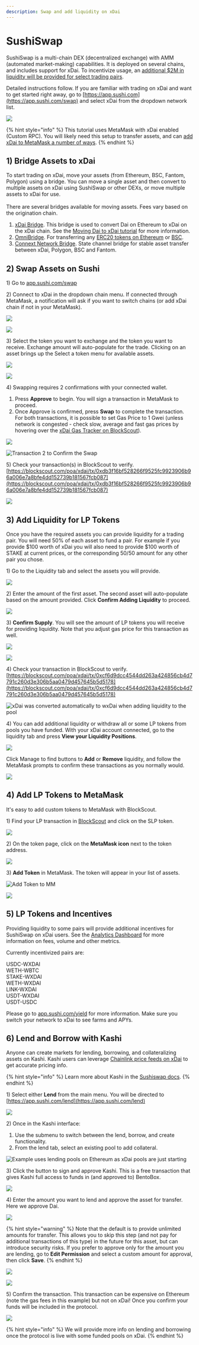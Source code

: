 ```yaml
---
description: Swap and add liquidity on xDai
---
```


# SushiSwap

SushiSwap is a multi-chain DEX (decentralized exchange) with AMM (automated market-making) capabilities. It is deployed on several chains, and includes support for xDai. To incentivize usage, an [additional $2M in liquidity will be provided for select trading pairs](https://forum.poa.network/t/proposal-to-add-stake-incentives-matched-to-the-sushiswap-deployment-on-xdai/5821).

Detailed instructions follow. If you are familiar with trading on xDai and want to get started right away, go to [https://app.sushi.com](https://app.sushi.com/swap) and select xDai from the dropdown network list.

![](<../../.gitbook/assets/sushi-1 (1).png>)

{% hint style="info" %}
This tutorial uses MetaMask with xDai enabled (Custom RPC).  You will likely need this setup to transfer assets, and can [add xDai to MetaMask a number of ways](../../for-users/wallets/metamask/metamask-setup.md).
{% endhint %}

## 1) Bridge Assets to xDai

To start trading on xDai, move your assets (from Ethereum, BSC, Fantom, Polygon) using a bridge.  You can move a single asset and then convert to multiple assets on xDai using SushiSwap or other DEXs, or move multiple assets to xDai for use.\
\
There are several bridges available for moving assets. Fees vary based on the origination chain.

1. [xDai Bridge](https://bridge.xdaichain.com/). This bridge is used to convert Dai on Ethereum to xDai on the xDai chain. See the [Moving Dai to xDai tutorial](../../for-users/bridges/converting-xdai-via-bridge/moving-dai-to-xdai.md) for more information.
2. [OmniBridge](https://omni.xdaichain.com/bridge). For transferring any [ERC20 tokens on Ethereum](../../for-users/bridges/omnibridge/#resources) or [BSC](../../for-users/bridges/omnibridge/binance-smart-chain-omnibridge/bsc-omnibridge-example.md).&#x20;
3. [Connext Network Bridge](https://bridge.connext.network/). State channel bridge for stable asset transfer between xDai, Polygon, BSC and Fantom.

## 2) Swap Assets on Sushi

1\) Go to [app.sushi.com/swap](https://app.sushi.com/swap)

2\) Connect to xDai in the dropdown chain menu. If connected through MetaMask, a notification will ask if you want to switch chains (or add xDai chain if not in your MetaMask).&#x20;

![](../../.gitbook/assets/switch1.png)

![](../../.gitbook/assets/switch-2.png)

3\) Select the token you want to exchange and the token you want to receive. Exchange amount will auto-populate for the trade. Clicking on an asset brings up the Select a token menu for available assets.

![](../../.gitbook/assets/swap1.png)

![](../../.gitbook/assets/swap2.png)

4\) Swapping requires 2 confirmations with your connected wallet.

1. Press **Approve** to begin. You will sign a transaction in MetaMask to proceed.&#x20;
2. Once Approve is confirmed, press **Swap** to complete the transaction. For both transactions, it is possible to set Gas Price to 1 Gwei (unless network is congested - check slow, average and fast gas prices by hovering over the [xDai Gas Tracker on BlockScout](https://blockscout.com/xdai/mainnet)).

![](<../../.gitbook/assets/approve-1 (1).png>)

![Transaction 2 to Confirm the Swap](<../../.gitbook/assets/approve-2 (1).png>)

5\) Check your transaction(s) in BlockScout to verify. [https://blockscout.com/poa/xdai/tx/0xdb3f16bf528266f9525fc9923906b96a006e7a8bfe4dd152739b181567fcb087](https://blockscout.com/poa/xdai/tx/0xdb3f16bf528266f9525fc9923906b96a006e7a8bfe4dd152739b181567fcb087)

![](../../.gitbook/assets/blockscout-1.png)

## 3) Add Liquidity for LP Tokens

Once you have the required assets you can provide liquidity for a trading pair. You will need 50% of each asset to fund a pair. For example if you provide $100 worth of xDai you will also need to provide $100 worth of STAKE at current prices, or the corresponding 50/50 amount for any other pair you chose.

1\) Go to the Liquidity tab and select the assets you will provide.&#x20;

![](../../.gitbook/assets/liquidity-1.png)

2\) Enter the amount of the first asset. The second asset will auto-populate based on the amount provided. Click **Confirm Adding Liquidity** to proceed.

![](../../.gitbook/assets/liquidity-2.png)

3\) **Confirm Supply**. You will see the amount of LP tokens you will receive for providing liquidity. Note that you adjust gas price for this transaction as well.

![](../../.gitbook/assets/confirm-supply.png)

![](../../.gitbook/assets/confirm-supply2.png)

4\) Check your transaction in BlockScout to verify. \
[https://blockscout.com/poa/xdai/tx/0xcf6d9dcc4544dd263a424856cb4d7791c260d3e306b5aa0479d457645b5d5178](https://blockscout.com/poa/xdai/tx/0xcf6d9dcc4544dd263a424856cb4d7791c260d3e306b5aa0479d457645b5d5178)

![xDai was converted automatically to wxDai when adding liquidity to the pool](../../.gitbook/assets/view-bs-details.png)

4\) You can add additional liquidity or withdraw all or some LP tokens from pools you have funded. With your xDai account connected, go to the liquidity tab and press **View your Liquidity Positions**.&#x20;

![](../../.gitbook/assets/view-liquidity-1.png)

Click Manage to find buttons to **Add** or **Remove** liquidity, and follow the MetaMask prompts to confirm these transactions as you normally would.

![](../../.gitbook/assets/view-liquidity-2.png)

## 4) Add LP Tokens to MetaMask

It's easy to add custom tokens to MetaMask with BlockScout.&#x20;

1\) Find your LP transaction in [BlockScout](https://blockscout.com/poa/xdai) and click on the SLP token.

![](../../.gitbook/assets/add-1.png)

2\) On the token page, click on the **MetaMask icon** next to the token address.

![](../../.gitbook/assets/add-2.png)

3\) **Add Token** in MetaMask. The token will appear in your list of assets.

![Add Token to MM](../../.gitbook/assets/add-3.png)

![](../../.gitbook/assets/app-4.png)

## 5) LP Tokens and Incentives

Providing liquidity to some pairs will provide additional incentives for SushiSwap on xDai users. See the [Analytics Dashboard](https://analytics-xdai.sushi.com/) for more information on fees, volume and other metrics.&#x20;

Currently incentivized pairs are:

USDC-WXDAI\
WETH-WBTC\
STAKE-WXDAI\
WETH-WXDAI\
LINK-WXDAI\
USDT-WXDAI\
USDT-USDC

Please go to [app.sushi.com/yield](http://app.sushi.com/yield) for more information. Make sure you switch your network to xDai to see farms and APYs.

## 6) Lend and Borrow with Kashi

Anyone can create markets for lending, borrowing, and collateralizing assets on Kashi. Kashi users can leverage [Chainlink price feeds on xDai](../../for-developers/developer-resources/chainlink-price-feeds.md) to get accurate pricing info.&#x20;

{% hint style="info" %}
Learn more about Kashi in the [Sushiswap docs](https://docs.sushi.com/products/kashi-lending).
{% endhint %}

1\) Select either **Lend** from the main menu. You will be directed to [https://app.sushi.com/lend](https://app.sushi.com/lend)

![](../../.gitbook/assets/lend.png)

2\) Once in the Kashi interface:

1. Use the submenu to switch between the lend, borrow, and create functionality.&#x20;
2. From the lend tab, select an existing pool to add collateral.

![Example uses lending pools on Ethereum as xDai pools are just starting](../../.gitbook/assets/menu2.png)

3\) Click the button to sign and approve Kashi. This is a free transaction that gives Kashi full access to funds in (and approved to) BentoBox.

![](../../.gitbook/assets/approve1.png)

4\) Enter the amount you want to lend and approve the asset for transfer. Here we approve Dai.

![](../../.gitbook/assets/approve-2.png)

{% hint style="warning" %}
Note that the default is to provide unlimited amounts for transfer. This allows you to skip this step (and not pay for additional transactions of this type) in the future for this asset, but can introduce security risks. If you prefer to approve only for the amount you are lending, go to **Edit Permission** and select a custom amount for approval, then click **Save**.
{% endhint %}

![](../../.gitbook/assets/edit1.png)

![](../../.gitbook/assets/edit-2.png)

5\) Confirm the transaction. This transaction can be expensive on Ethereum (note the gas fees in this example) but not on xDai!  Once you confirm your funds will be included in the protocol.&#x20;

![](../../.gitbook/assets/approve-3.png)

{% hint style="info" %}
We will provide more info on lending and borrowing once the protocol is live with some funded pools on xDai.
{% endhint %}

